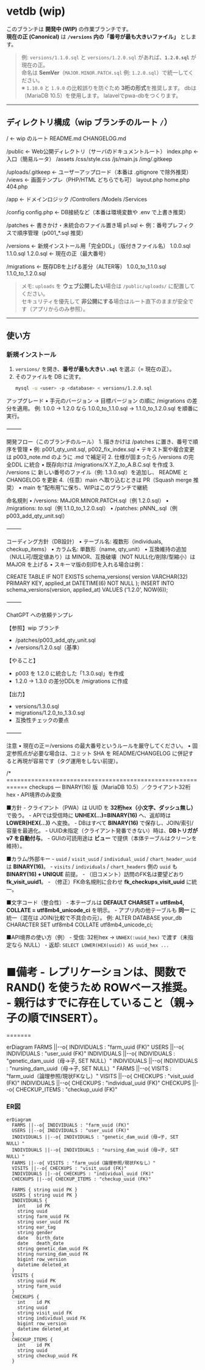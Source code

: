 # vetdb (wip)

このブランチは **開発中 (WIP)** の作業ブランチです。  
**現在の正 (Canonical)** は **`/versions` 内の「番号が最も大きいファイル」** とします。

> 例: `versions/1.1.0.sql` と `versions/1.2.0.sql` があれば、**`1.2.0.sql`** が現在の正。  
> 命名は **SemVer**（`MAJOR.MINOR.PATCH.sql` 例: `1.2.0.sql`）で統一してください。  
> ※ `1.10.0` と `1.9.0` の比較誤りを防ぐため **3桁の形式**を推奨します。
dbは（MariaDB 10.5）を使用します。
lalavelでpwa-dbをつくります。
---

## ディレクトリ構成（wip ブランチのルート `/`）

/                     ← wip のルート
README.md
CHANGELOG.md

/public             ← Web公開ディレクトリ（サーバのドキュメントルート）
index.php         ← 入口（簡易ルータ）
/assets
/css/style.css
/js/main.js
/img/.gitkeep

/uploads/.gitkeep   ← ユーザーアップロード（本番は .gitignore で除外推奨）
/views              ← 画面テンプレ（PHP/HTML どちらでも可）
layout.php
home.php
404.php

/app                ← ドメインロジック
/Controllers
/Models
/Services

/config
config.php        ← DB接続など（本番は環境変数や .env で上書き推奨）

/patches            ← 書きかけ・未統合のファイル置き場
p1.sql            ← 例：番号プレフィクスで順序管理（p001_*.sql 推奨）

/versions           ← 新規インストール用「完全DDL」（版付きファイル名）
1.0.0.sql
1.1.0.sql
1.2.0.sql        ← 現在の正（最大番号）

/migrations         ← 既存DBを上げる差分（ALTER等）
1.0.0_to_1.1.0.sql
1.1.0_to_1.2.0.sql

> メモ: `uploads` を **ウェブ公開したい**場合は `/public/uploads/` に配置してください。  
> セキュリティを優先して **非公開にする**場合はルート直下のままが安全です（アプリからのみ参照）。

---

## 使い方

### 新規インストール
1. `versions/` を開き、**番号が最も大きい `.sql`** を選ぶ（= 現在の正）。  
2. そのファイルを DB に流す。  
   ```bash
   mysql -u <user> -p <database> < versions/1.2.0.sql

アップグレード
	•	手元のバージョン → 目標バージョン の順に /migrations の差分を適用。
例: 1.0.0 → 1.2.0 なら
1.0.0_to_1.1.0.sql → 1.1.0_to_1.2.0.sql を順番に実行。

⸻

開発フロー（このブランチのルール）
	1.	描きかけは /patches に置き、番号で順序を管理
	•	例: p001_qty_unit.sql, p002_fix_index.sql
	•	テキスト案や複合変更は p003_note.md のように .md で補足可
	2.	仕様が固まったら /versions の完全DDL に統合
	•	既存向けは /migrations/X.Y.Z_to_A.B.C.sql を作成
	3.	/versions に 新しい番号のファイル（例: 1.3.0.sql）を追加し、
README と CHANGELOG を更新
4.（任意）main へ取り込むときは PR（Squash merge 推奨）
	•	main を“配布用”に保ち、WIPはこのブランチで継続

命名規則
	•	/versions: MAJOR.MINOR.PATCH.sql（例 1.2.0.sql）
	•	/migrations: <from>_to_<to>.sql（例 1.1.0_to_1.2.0.sql）
	•	/patches: pNNN_<topic>.sql（例 p003_add_qty_unit.sql）

⸻

コーディング方針（DB設計）
	•	テーブル名: 複数形（individuals, checkup_items）
	•	カラム名: 単数形（name, qty_unit）
	•	互換維持の追加（NULL可/既定値あり）は MINOR、互換破壊（NOT NULL化/削除/型縮小）は MAJOR を上げる
	•	スキーマ版の刻印を入れる場合は例：

CREATE TABLE IF NOT EXISTS schema_versions(
  version VARCHAR(32) PRIMARY KEY, applied_at DATETIME(6) NOT NULL
);
INSERT INTO schema_versions(version, applied_at) VALUES ('1.2.0', NOW(6));



⸻

ChatGPT への依頼テンプレ

【参照】wip ブランチ
  - /patches/p003_add_qty_unit.sql
  - /versions/1.2.0.sql（基準）

【やること】
  - p003 を 1.2.0 に統合した「1.3.0.sql」を作成
  - 1.2.0 → 1.3.0 の差分DDLを /migrations に作成

【出力】
  - versions/1.3.0.sql
  - migrations/1.2.0_to_1.3.0.sql
  - 互換性チェックの要点


⸻

注意
	•	現在の正＝/versions の最大番号というルールを厳守してください。
	•	固定参照点が必要な場合は、コミット SHA を README/CHANGELOG に併記すると再現が容易です（タグ運用をしない前提）。

/* ============================================================
  checkups — BINARY(16) 版（MariaDB 10.5）／クライアント32桁hex・API境界のみ変換

  ■方針
    - クライアント（PWA）は UUID を **32桁hex（小文字、ダッシュ無し）** で扱う。
    - APIでは受信時に **UNHEX(…)=BINARY(16)** へ、返却時は **LOWER(HEX(…))** へ変換。
    - DBはすべて **BINARY(16)** で保存し、JOIN/索引/容量を最適化。
    - UUID未指定（クライアント発番できない）時は、**DBトリガが v7 を自動付与**。
    - GUIの可読用途は **ビュー** で提供（本体テーブルはクリーンを維持）。

  ■カラム/外部キー
    - `uuid` / `visit_uuid` / `individual_uuid` / `chart_header_uuid` は **BINARY(16)**。
    - `visits` / `individuals` / `chart_headers` 側の `uuid` も **BINARY(16) + UNIQUE** 前提。
    - （旧コメント）訪問のFK名は要望どおり **fk_visit_uuid1**。
    - （修正）FK命名規則に合わせ **fk_checkups_visit_uuid** に統一。

  ■文字コード（整合性）
    - 本テーブルは **DEFAULT CHARSET = utf8mb4, COLLATE = utf8mb4_unicode_ci** を明示。
    - アプリ内の他テーブルも **同一** に統一（混在は JOIN/比較で不具合の元）。
      例: ALTER DATABASE your_db CHARACTER SET utf8mb4 COLLATE utf8mb4_unicode_ci;

  ■API境界の使い方（例）
    - 受信: 32桁hex → `UNHEX(:uuid_hex)` で渡す（未指定なら NULL）
    - 返却: `SELECT LOWER(HEX(uuid)) AS uuid_hex ...`

  ■備考
    - レプリケーションは、関数で RAND() を使うため **ROWベース**推奨。
    - 親行はすでに存在していること（**親→子の順でINSERT**）。
=============================================
=======


erDiagram
    FARMS ||--o{ INDIVIDUALS : "farm_uuid (FK)"
    USERS ||--o{ INDIVIDUALS : "user_uuid (FK)"
    INDIVIDUALS ||--o{ INDIVIDUALS : "genetic_dam_uuid（母→子, SET NULL）"
    INDIVIDUALS ||--o{ INDIVIDUALS : "nursing_dam_uuid（母→子, SET NULL）"
    FARMS ||--o{ VISITS : "farm_uuid（論理参照/現状FKなし）"
    VISITS ||--o{ CHECKUPS : "visit_uuid (FK)"
    INDIVIDUALS ||--o{ CHECKUPS : "individual_uuid (FK)"
    CHECKUPS ||--o{ CHECKUP_ITEMS : "checkup_uuid (FK)"

 ### ER図

```mermaid
erDiagram
  FARMS ||--o{ INDIVIDUALS : "farm_uuid (FK)"
  USERS ||--o{ INDIVIDUALS : "user_uuid (FK)"
  INDIVIDUALS ||--o{ INDIVIDUALS : "genetic_dam_uuid（母→子, SET NULL）"
  INDIVIDUALS ||--o{ INDIVIDUALS : "nursing_dam_uuid（母→子, SET NULL）"
  FARMS ||--o{ VISITS : "farm_uuid（論理参照/現状FKなし）"
  VISITS ||--o{ CHECKUPS : "visit_uuid (FK)"
  INDIVIDUALS ||--o{ CHECKUPS : "individual_uuid (FK)"
  CHECKUPS ||--o{ CHECKUP_ITEMS : "checkup_uuid (FK)"

  FARMS { string uuid PK }
  USERS { string uuid PK }
  INDIVIDUALS {
    int    id PK
    string uuid
    string farm_uuid FK
    string user_uuid FK
    string ear_tag
    string gender
    date   birth_date
    date   death_date
    string genetic_dam_uuid FK
    string nursing_dam_uuid FK
    bigint row_version
    datetime deleted_at
  }
  VISITS {
    string uuid PK
    string farm_uuid
  }
  CHECKUPS {
    int    id PK
    string uuid
    string visit_uuid FK
    string individual_uuid FK
    bigint row_version
    datetime deleted_at
  }
  CHECKUP_ITEMS {
    int    id PK
    string uuid
    string checkup_uuid FK
  }
